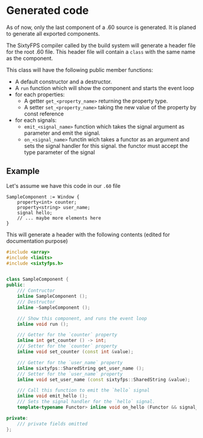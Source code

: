 # Generated code

As of now, only the last component of a .60 source is generated. It is planed to generate all
exported components.

The SixtyFPS compiler called by the build system will generate a header file for the root .60
file. This header file will contain a `class` with the same name as the component.

This class will have the following public member functions:

 - A default constructor and a destructor.
 - A `run` function which will show the component and starts the event loop
 - for each properties:
    * A getter `get_<property_name>` returning the property type.
    * A setter `set_<property_name>` taking the new value of the property by const reference
 - for each signals:
    * `emit_<signal_name>` function which takes the signal argument as parameter and emit the signal.
    * `on_<signal_name>` functin wich takes a functor as an argument and sets the signal handler
     for this signal. the functor must accept the type parameter of the signal

## Example

Let's assume we have this code in our `.60` file

```60
SampleComponent := Window {
    property<int> counter;
    property<string> user_name;
    signal hello;
    // ... maybe more elements here
}
```

This will generate a header with the following contents (edited for documentation purpose)

```cpp
#include <array>
#include <limits>
#include <sixtyfps.h>


class SampleComponent {
public:
    /// Contructor
    inline SampleComponent ();
    /// Destructor
    inline ~SampleComponent ();

    /// Show this component, and runs the event loop
    inline void run ();

    /// Getter for the `counter` property
    inline int get_counter () -> int;
    /// Setter for the `counter` property
    inline void set_counter (const int &value);

    /// Getter for the `user_name` property
    inline sixtyfps::SharedString get_user_name ();
    /// Setter for the `user_name` property
    inline void set_user_name (const sixtyfps::SharedString &value);

    /// Call this function to emit the `hello` signal
    inline void emit_hello ();
    /// Sets the signal handler for the `hello` signal.
    template<typename Functor> inline void on_hello (Functor && signal_handler);

private:
    /// private fields omitted
};




```
